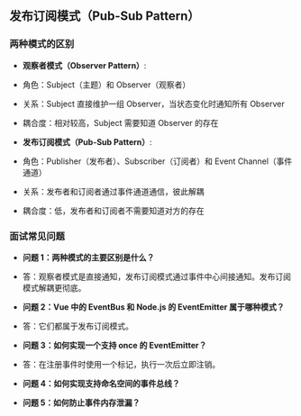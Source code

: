 ## 发布订阅模式（Pub-Sub Pattern）

### 两种模式的区别

- **观察者模式（Observer Pattern）**:
- 角色：Subject（主题）和 Observer（观察者）
- 关系：Subject 直接维护一组 Observer，当状态变化时通知所有 Observer
- 耦合度：相对较高，Subject 需要知道 Observer 的存在

- **发布订阅模式（Pub-Sub Pattern）**:
- 角色：Publisher（发布者）、Subscriber（订阅者）和 Event Channel（事件通道）
- 关系：发布者和订阅者通过事件通道通信，彼此解耦
- 耦合度：低，发布者和订阅者不需要知道对方的存在

### 面试常见问题

- **问题 1：两种模式的主要区别是什么？**
- 答：观察者模式是直接通知，发布订阅模式通过事件中心间接通知。发布订阅模式解耦更彻底。

- **问题 2：Vue 中的 EventBus 和 Node.js 的 EventEmitter 属于哪种模式？**
- 答：它们都属于发布订阅模式。

- **问题 3：如何实现一个支持 once 的 EventEmitter？**
- 答：在注册事件时使用一个标记，执行一次后立即注销。

- **问题 4：如何实现支持命名空间的事件总线？**
- **问题 5：如何防止事件内存泄漏？**
